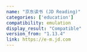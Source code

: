 ```yaml
---
name: "京东读书 (JD Reading)"
categories: ['education']
compatibility: emulation
display_result: "Compatible"
version_from: "1.13.4"
link: https://e-m.jd.com
---
```

